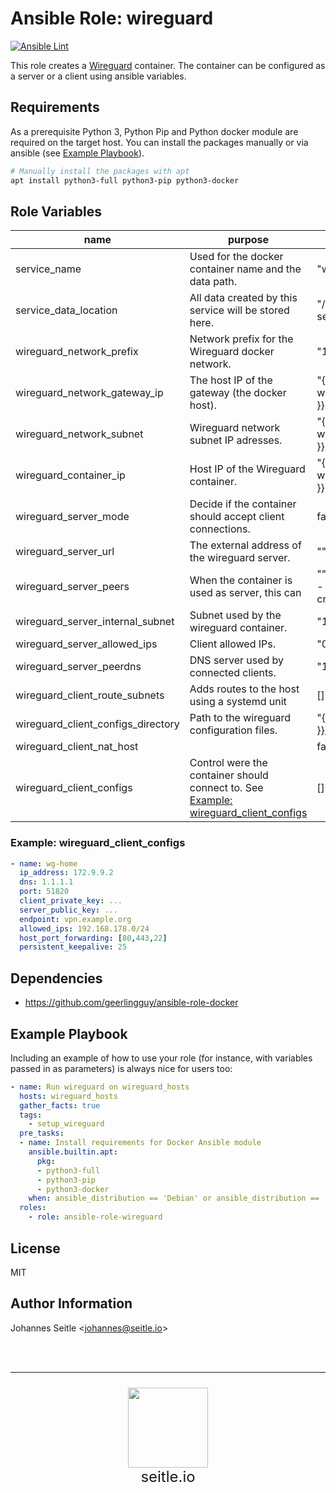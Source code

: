 Ansible Role: wireguard
=========
[![Ansible Lint](https://github.com/seitleio/ansible-role-wireguard/actions/workflows/ansible-lint.yaml/badge.svg)](https://github.com/seitleio/ansible-role-wireguard/actions/workflows/ansible-lint.yaml)

This role creates a [Wireguard](https://hub.docker.com/r/linuxserver/wireguard) container. The container can be configured as a server or a client using ansible variables.

Requirements
------------

As a prerequisite Python 3, Python Pip and Python docker module are required on the target host. You can install the packages manually or via ansible (see [Example Playbook](#example-playbook)).

```bash
# Manually install the packages with apt
apt install python3-full python3-pip python3-docker
```

Role Variables
--------------

| name                               | purpose                                               | default value                                                            | note |
| ---------------------------------- | ----------------------------------------------------- | ------------------------------------------------------------------------ | ---- |
| service_name                       | Used for the docker container name and the data path. | "wireguard"                                                              |      |
| service_data_location              | All data created by this service will be stored here. | "/data/services/{{ service_name }}"                                      |      |
| wireguard_network_prefix           | Network prefix for the Wireguard docker network. | "172.0.20"                                                               |      |
| wireguard_network_gateway_ip       | The host IP of the gateway (the docker host).                                     | "{{ wireguard_network_prefix }}.1"                                       |      |
| wireguard_network_subnet           | Wireguard network subnet IP adresses.  | "{{ wireguard_network_prefix }}.0/24"                                    |      |
| wireguard_container_ip             | Host IP of the Wireguard container. | "{{ wireguard_network_prefix }}.2"                                       |      |
| wireguard_server_mode              | Decide if the container should accept client connections. | false                                                                    |      |
| wireguard_server_url               | The external address of the wireguard server. | ""                                                                       |      |
| wireguard_server_peers             | When the container is used as server, this can  | "" # eg. iPhone, notebook - Will automatically create peer configuration |      |
| wireguard_server_internal_subnet   | Subnet used by the wireguard container.| "172.9.9.0/24"                                                           |      |
| wireguard_server_allowed_ips       | Client allowed IPs. | "0.0.0.0/8"                                                              |      |
| wireguard_server_peerdns           | DNS server used by connected clients. | "1.1.1.1"                                                                |      |
| wireguard_client_route_subnets     | Adds routes to the host using a systemd unit | []                        |      |
| wireguard_client_configs_directory | Path to the wireguard configuration files. | "{{ service_data_path }}/config/wg_confs"                                |      |
| wireguard_client_nat_host          |  | false                                                                    |      |
| wireguard_client_configs           | Control were the container should connect to. See [Example: wireguard_client_configs](#example-wireguard_client_configs) | []                                                                       |      |

### Example: wireguard_client_configs
```yaml
- name: wg-home
  ip_address: 172.9.9.2
  dns: 1.1.1.1
  port: 51820
  client_private_key: ...
  server_public_key: ...
  endpoint: vpn.example.org
  allowed_ips: 192.168.178.0/24
  host_port_forwarding: [80,443,22]
  persistent_keepalive: 25
```

Dependencies
------------

* https://github.com/geerlingguy/ansible-role-docker

Example Playbook
----------------

Including an example of how to use your role (for instance, with variables passed in as parameters) is always nice for users too:

```yaml
- name: Run wireguard on wireguard_hosts
  hosts: wireguard_hosts
  gather_facts: true
  tags:
    - setup_wireguard
  pre_tasks:
  - name: Install requirements for Docker Ansible module
    ansible.builtin.apt:
      pkg:
      - python3-full
      - python3-pip
      - python3-docker
    when: ansible_distribution == 'Debian' or ansible_distribution == 'Ubuntu'
  roles:
    - role: ansible-role-wireguard
```

License
-------
MIT

Author Information
------------------
Johannes Seitle <<johannes@seitle.io>>

<br/><br/><hr/>
<p align="center" style="font-size:24px">
<img src="https://avatars.githubusercontent.com/u/102231325?s=400&u=0c500c28b968020e0c306478e55779ed7a872a98&v=4" width="128"/><br/>
seitle.io
<p/>
